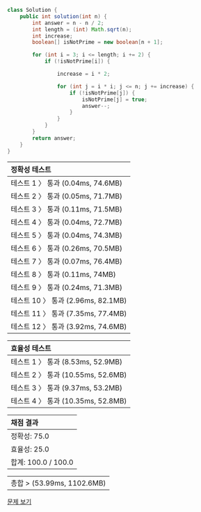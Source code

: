 ```java
class Solution {
    public int solution(int n) {
        int answer = n - n / 2;
        int length = (int) Math.sqrt(n);
        int increase;
        boolean[] isNotPrime = new boolean[n + 1];

        for (int i = 3; i <= length; i += 2) {
            if (!isNotPrime[i]) {

                increase = i * 2;

                for (int j = i * i; j <= n; j += increase) {
                    if (!isNotPrime[j]) {
                        isNotPrime[j] = true;
                        answer--;
                    }
                }
            }
        }
        return answer;
    }
}
```
 | 정확성 테스트 |
 |  :-  |
 | 테스트 1 〉 통과 (0.04ms, 74.6MB) |
 | 테스트 2 〉 통과 (0.05ms, 71.7MB) |
 | 테스트 3 〉 통과 (0.11ms, 71.5MB) |
 | 테스트 4 〉 통과 (0.04ms, 72.7MB) |
 | 테스트 5 〉 통과 (0.04ms, 74.3MB) |
 | 테스트 6 〉 통과 (0.26ms, 70.5MB) |
 | 테스트 7 〉 통과 (0.07ms, 76.4MB) |
 | 테스트 8 〉 통과 (0.11ms, 74MB) |
 | 테스트 9 〉 통과 (0.24ms, 71.3MB) |
 | 테스트 10 〉 통과 (2.96ms, 82.1MB) |
 | 테스트 11 〉 통과 (7.35ms, 77.4MB) |
 | 테스트 12 〉 통과 (3.92ms, 74.6MB) |

 | 효율성 테스트 |
 | :- |
 | 테스트 1 〉 통과 (8.53ms, 52.9MB) |
 | 테스트 2 〉 통과 (10.55ms, 52.6MB) |
 | 테스트 3 〉 통과 (9.37ms, 53.2MB) |
 | 테스트 4 〉 통과 (10.35ms, 52.8MB) |

 | 채점 결과 |
 | :- |
 | 정확성: 75.0 |
 | 효율성: 25.0 |
 | 합계: 100.0 / 100.0 |

 ||
 | :- |
 | 총합 > (53.99ms, 1102.6MB) |

[문제 보기](https://programmers.co.kr/learn/courses/30/lessons/12921?language=java)
